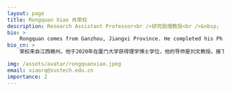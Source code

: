```yaml
---
layout: page
title: Rongquan Xiao 肖荣权
description: Research Assistant Professor<br />研究助理教授<br />&nbsp;
bio: >
    Rongquan comes from Ganzhou, Jiangxi Province. He completed his Ph.D. studies under Dr. Wen Liu's supervision at Xiamen University in 2020. He stayed in Dr. Wen Liu's lab for postdoctoral training during the next three years. He have broad research interests in studying the functions, molecular mechanisms, and therapeutic strategies of cancer-associate genes. Outside of scientific research, he likes running, hiking and watching movies.
bio_cn: >
    荣权来自江西赣州。他于2020年在厦门大学获得理学博士学位，他的导师是刘文教授。接下来3年，他留在了实验室，并且完成了博士后工作。他对癌症相关基因的功能、分子机制和靶向干预研究有着广泛的兴趣。科研之外，他喜欢去健身房跑步、徒步旅行和看电影。

img: /assets/avatar/rongquanxiao.jpeg
email: xiaorq@sustech.edu.cn
importance: 2
---
```


